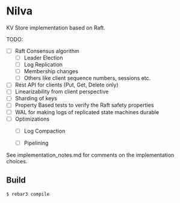 Nilva
=====

KV Store implementation based on Raft.

TODO:
 - [ ] Raft Consensus algorithm
    - [ ] Leader Election
    - [ ] Log Replication
    - [ ] Membership changes
    - [ ] Others like client sequence numbers, sessions etc.
 - [ ] Rest API for clients (Put, Get, Delete only)
 - [ ] Linearizability from client perspective
 - [ ] Sharding of keys
 - [ ] Property Based tests to verify the Raft safety properties
 - [ ] WAL for making logs of replicated state machines durable
 - [ ] Optimizations
    - [ ] Log Compaction
    - [ ] Pipelining


See implementation_notes.md for comments on the implementation choices.


Build
-----

    $ rebar3 compile
